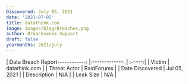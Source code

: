 ```yaml
---
Discovered: July 05, 2021
date: '2021-07-05'
title: datathink.com
image: images/blog/Breaches.png
author: Breachsense Support
draft: false
yearmonths: 2021/july
---
```


| Data Breach Report------------:   |:-------------:    | :-----:|
| Victim    | datathink.com      | 
| Threat Actor    | RaidForums      | 
| Date Discovered    | Jul 05, 2021      | 
| Description    | N/A      | 
| Leak Size    | N/A      | 

